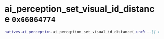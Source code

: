 # ai_perception_set_visual_id_distance `0x66064774`

```lua
natives.ai_perception.ai_perception_set_visual_id_distance(_unk0 --[[ number ]], _unk1 --[[ number ]])
```